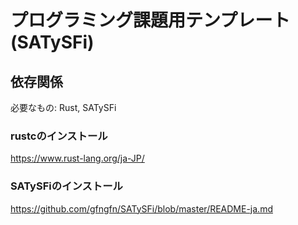 # プログラミング課題用テンプレート (SATySFi)

## 依存関係
必要なもの: Rust, SATySFi  

### rustcのインストール  
https://www.rust-lang.org/ja-JP/  

### SATySFiのインストール  
https://github.com/gfngfn/SATySFi/blob/master/README-ja.md